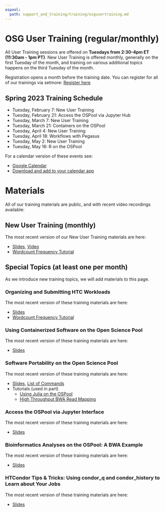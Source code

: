 ```yaml
---
ospool:
  path: support_and_training/training/osgusertraining.md
---
```


OSG User Training (regular/monthly) 
====================================

All User Training sessions are offered on **Tuesdays from 2:30-4pm ET (11:30am - 1pm PT)**. New User Training is offered monthly, generally on the first Tuesday of the month, and training on various additional topics happens on the third Tuesday of the month. 

Registration opens a month before the training date. You can register for all of our trainings via setmore: [Register here](https://osgfacilitation.setmore.com/bookclass)

## Spring 2023 Training Schedule

* Tuesday, February 7: New User Training
* Tuesday, February 21: Access the OSPool via Jupyter Hub
* Tuesday, March 7: New User Training
* Tuesday, March 21: Containers on the OSPool
* Tuesday, April 4: New User Training
* Tuesday, April 18: Workflows with Pegasus
* Tuesday, May 2: New User Training
* Tuesday, May 16: R on the OSPool

For a calendar version of these events see: 

* [Google Calendar](https://calendar.google.com/calendar/embed?src=c_f786e9455a56e4b1ea7aca0d15c88178fd0e309e92c3cf4767c268ea3e2fc884%40group.calendar.google.com&ctz=America%2FChicago)
* [Download and add to your calendar app](https://calendar.google.com/calendar/ical/c_f786e9455a56e4b1ea7aca0d15c88178fd0e309e92c3cf4767c268ea3e2fc884%40group.calendar.google.com/public/basic.ics)

# Materials

All of our training materials are public, and with recent video recordings available:

## New User Training (monthly)

The most recent version of our New User Training materials are here: 

* [Slides](https://docs.google.com/presentation/d/1z-f81xtk_ZXeJcA1kX60JoScXdGfe-xgsB9g5YemrqI/edit#slide=id.g10662d3fe4f_0_0), [Video](https://www.youtube.com/watch?v=D14eMrkZ2gQ)
* [Wordcount Frequency Tutorial](../../../software_examples/python/tutorial-wordfreq/)

## Special Topics (at least one per month)

As we introduce new training topics, we will add materials to this page. 


### Organizing and Submitting HTC Workloads

The most recent version of these training materials are here: 

* [Slides](https://docs.google.com/presentation/d/1auCJfqzc0ZckeTr-QCILaDizsKPsPTli0wTCbluSswY)
* [Wordcount Frequency Tutorial](https://github.com/OSGConnect/tutorial-organizing)


### Using Containerized Software on the Open Science Pool

The most recent version of these training materials are here:

* [Slides](https://docs.google.com/presentation/d/15jhYzlfzyTaTTEylTW8rD728_GLOSIp5pd6wL3eZBZk/edit?usp=sharing)


### Software Portability on the Open Science Pool

The most recent version of these training materials are here:

* [Slides](https://docs.google.com/presentation/d/1Ym5piDoEkDPpInnyYgeqUkV-VWQoBTkI0RXJNG7_LK4/edit#slide=id.g120009588c4_0_0), 
[List of Commands](https://docs.google.com/document/d/1-lfpv7AO7cLZ2yiZQIuiQbb1lyBqh2CB5Ix51cKZ1bk/edit#)
* Tutorials (used in part)
    * [Using Julia on the OSPool](../../../software_examples/other_languages_tools/julia-on-osg/)
    * [High Throughput BWA Read Mapping](../../../software_examples/bioinformatics/tutorial-bwa/)


### Access the OSPool via Jupyter Interface

The most recent version of these training materials are here:

* [Slides](https://docs.google.com/presentation/d/1UCpS1iQ3tTaIIdm2OaF1kYbKaAsFz-vN/edit?usp=sharing&ouid=114892809919385436869&rtpof=true&sd=true)


### Bioinformatics Analyses on the OSPool: A BWA Example

The most recent version of these training materials are here:

* [Slides](https://docs.google.com/presentation/d/1_6uI7qG2nHHOynal8tinrHy2MCTkTbac/edit?usp=sharing&ouid=114892809919385436869&rtpof=true&sd=true)


### HTCondor Tips & Tricks: Using condor_q and condor_history to Learn about Your Jobs

The most recent version of these training materials are here:

* [Slides](https://docs.google.com/presentation/d/1AWAOmtwJ68KBSJPYtp6agnB2d-2iTCG5/edit?usp=sharing&ouid=114892809919385436869&rtpof=true&sd=true)
